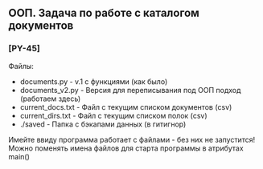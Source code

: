 ## ООП. Задача по работе с каталогом документов 
### [PY-45]

Файлы:
- documents.py - v.1 c функциями (как было)
- documents_v2.py - Версия для переписывания под ООП подход (работаем здесь)
- current_docs.txt - Файл с текущим списком документов (csv)
- current_dirs.txt - Файл с текущим списком полок (csv)
- ./saved - Папка с бэкапами данных (в гитигнор)

Имейте ввиду программа работает с файлами - без них не запустится! 
Можно поменять имена файлов для старта программы в атрибутах main()

